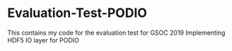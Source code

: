 # Evaluation-Test-PODIO
This contains my code for the evaluation test for GSOC 2019 Implementing HDF5 IO layer for PODIO

